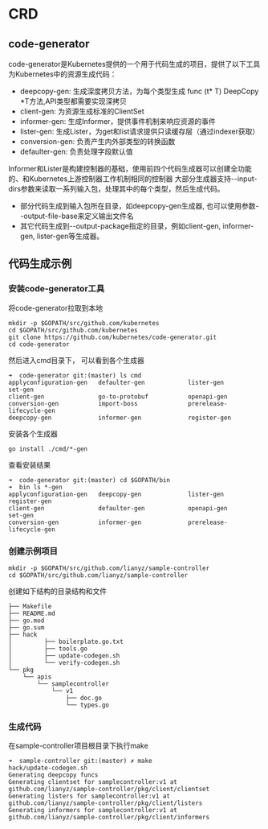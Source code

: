 # CRD

## code-generator

code-generator是Kubernetes提供的一个用于代码生成的项目，提供了以下工具为Kubernetes中的资源生成代码：
* deepcopy-gen: 生成深度拷贝方法，为每个类型生成 func (t* T) DeepCopy *T方法,API类型都需要实现深拷贝
* client-gen: 为资源生成标准的ClientSet
* informer-gen: 生成Informer，提供事件机制来响应资源的事件
* lister-gen: 生成Lister，为get和list请求提供只读缓存层（通过indexer获取）
* conversion-gen: 负责产生内外部类型的转换函数
* defaulter-gen: 负责处理字段默认值

Informer和Lister是构建控制器的基础，使用前四个代码生成器可以创建全功能的、和Kubernetes上游控制器工作机制相同的控制器
大部分生成器支持--input-dirs参数来读取一系列输入包，处理其中的每个类型，然后生成代码。
* 部分代码生成到输入包所在目录，如deepcopy-gen生成器, 也可以使用参数--output-file-base来定义输出文件名
* 其它代码生成到--output-package指定的目录，例如client-gen, informer-gen, lister-gen等生成器。


## 代码生成示例

### 安装code-generator工具

将code-generator拉取到本地
```
mkdir -p $GOPATH/src/github.com/kubernetes
cd $GOPATH/src/github.com/kubernetes
git clone https://github.com/kubernetes/code-generator.git
cd code-generator
```

然后进入cmd目录下， 可以看到各个生成器
```
➜  code-generator git:(master) ls cmd
applyconfiguration-gen   defaulter-gen            lister-gen               set-gen
client-gen               go-to-protobuf           openapi-gen
conversion-gen           import-boss              prerelease-lifecycle-gen
deepcopy-gen             informer-gen             register-gen
```

安装各个生成器

```
go install ./cmd/*-gen
```

查看安装结果
```
➜  code-generator git:(master) cd $GOPATH/bin
➜  bin ls *-gen
applyconfiguration-gen   deepcopy-gen             lister-gen               register-gen
client-gen               defaulter-gen            openapi-gen              set-gen
conversion-gen           informer-gen             prerelease-lifecycle-gen
```

### 创建示例项目

```
mkdir -p $GOPATH/src/github.com/lianyz/sample-controller
cd $GOPATH/src/github.com/lianyz/sample-controller
```

创建如下结构的目录结构和文件
```
├── Makefile
├── README.md
├── go.mod
├── go.sum
├── hack
│         ├── boilerplate.go.txt
│         ├── tools.go
│         ├── update-codegen.sh
│         └── verify-codegen.sh
└── pkg
    └── apis
        └── samplecontroller
            └── v1
                ├── doc.go
                └── types.go
```


### 生成代码

在sample-controller项目根目录下执行make
```
➜  sample-controller git:(master) ✗ make
hack/update-codegen.sh
Generating deepcopy funcs
Generating clientset for samplecontroller:v1 at github.com/lianyz/sample-controller/pkg/client/clientset
Generating listers for samplecontroller:v1 at github.com/lianyz/sample-controller/pkg/client/listers
Generating informers for samplecontroller:v1 at github.com/lianyz/sample-controller/pkg/client/informers
```


